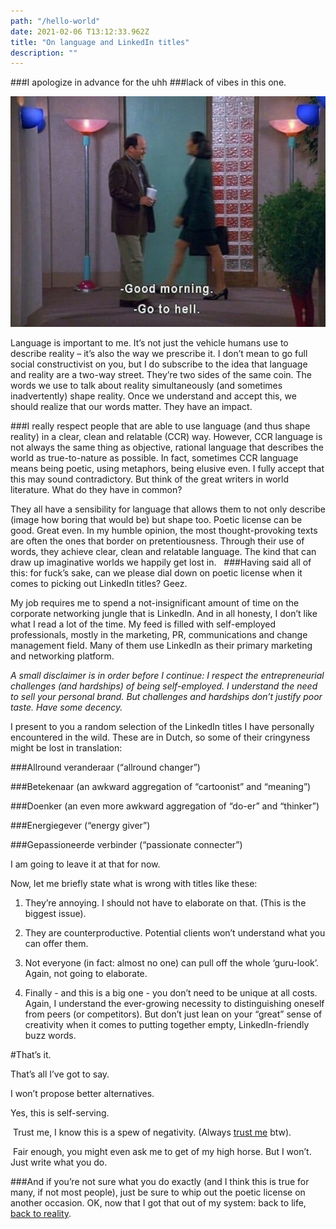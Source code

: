 ```yaml
---
path: "/hello-world"
date: 2021-02-06 T13:12:33.962Z
title: "On language and LinkedIn titles"
description: ""
---
```


###I apologize in advance for the uhh
###lack of vibes in this one. 

![george from Seinfeld](george.jpg)

Language is important to me. It’s not just the vehicle humans use to describe reality – it’s also the way we prescribe it. I don’t mean to go full social constructivist on you, but I do subscribe to the idea that language and reality are a two-way street. They’re two sides of the same coin. The words we use to talk about reality simultaneously (and sometimes inadvertently) shape reality. Once we understand and accept this, we should realize that our words matter. They have an impact. 

###I really respect people 
that are able to use language (and thus shape reality) in a clear, clean and relatable (CCR) way. However, CCR language is not always the same thing as objective, rational language that describes the world as true-to-nature as possible. In fact, sometimes CCR language means being poetic, using metaphors, being elusive even. I fully accept that this may sound contradictory. But think of the great writers in world literature. What do they have in common?

They all have a sensibility for language that allows them to not only describe (image how boring that would be) but shape too. 
Poetic license can be good. Great even. In my humble opinion, the most thought-provoking texts are often the ones that border on pretentiousness. Through their use of words, they achieve clear, clean and relatable language. The kind that can draw up imaginative worlds we happily get lost in.  
###Having said all of this: 
for fuck’s sake, can we please dial down on poetic license when it comes to picking out LinkedIn titles? Geez. 

My job requires me to spend a not-insignificant amount of time on the corporate networking jungle that is LinkedIn. And in all honesty, I don’t like what I read a lot of the time. My feed is filled with self-employed professionals, mostly in the marketing, PR, communications and change management field. Many of them use LinkedIn as their primary marketing and networking platform. 

*A small disclaimer is in order before I continue: I respect the entrepreneurial challenges (and hardships) of being self-employed. I understand the need to sell your personal brand. But challenges and hardships don’t justify poor taste. Have some decency.*

I present to you a random selection of the LinkedIn titles I have personally encountered in the wild. These are in Dutch, so some of their cringyness might be lost in translation:

###Allround veranderaar (“allround changer”)

###Betekenaar (an awkward aggregation of “cartoonist” and “meaning”)

###Doenker (an even more awkward aggregation of “do-er” and “thinker”)

###Energiegever (“energy giver”)

###Gepassioneerde verbinder (“passionate connecter”) 

I am going to leave it at that for now.

Now, let me briefly state what is wrong with titles like these:

1. They’re annoying. I should not have to elaborate on that. (This is the biggest issue).

2. They are counterproductive. Potential clients won’t understand what you can offer them. 

3. Not everyone (in fact: almost no one) can pull off the whole ‘guru-look’. Again, not going to elaborate. 

4. Finally - and this is a big one - you don’t need to be unique at all costs. Again, I understand the ever-growing necessity to distinguishing oneself from peers (or competitors). But don’t just lean on your “great” sense of creativity when it comes to putting together empty, LinkedIn-friendly buzz words. 


#That’s it. 

That’s all I’ve got to say. 

I won’t propose better alternatives. 

Yes, this is self-serving. 

 Trust me, I know this is a spew of negativity. (Always [trust me](www.trustcharliedickens.com) btw).

 Fair enough, you might even ask me to get of my high horse. But I won’t. Just write what you do. 

###And if you’re not sure what you do exactly (and I think this is true for many, if not most people), just be sure to whip out the poetic license on another occasion.
OK, now that I got that out of my system: back to life, [back to reality](https://www.youtube.com/watch?v=uEiszPROhlQ&ab_channel=DJOneLove). 